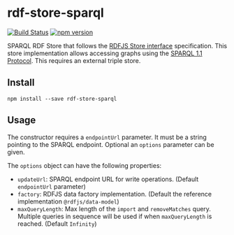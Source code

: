 # rdf-store-sparql

[![Build Status](https://travis-ci.org/rdf-ext/rdf-store-sparql.svg?branch=master)](https://travis-ci.org/rdf-ext/rdf-store-sparql)
[![npm version](https://badge.fury.io/js/rdf-store-sparql.svg)](https://badge.fury.io/js/rdf-store-sparql)

SPARQL RDF Store that follows the [RDFJS Store interface](https://github.com/rdfjs/representation-task-force/) specification.
This store implementation allows accessing graphs using the [SPARQL 1.1 Protocol](http://www.w3.org/TR/sparql11-protocol/).
This requires an external triple store.

## Install

    npm install --save rdf-store-sparql

## Usage

The constructor requires a `endpointUrl` parameter.
It must be a string pointing to the SPARQL endpoint.
Optional an `options` parameter can be given.

The `options` object can have the following properties:

- `updateUrl`: SPARQL endpoint URL for write operations.
  (Default `endpointUrl` parameter)
- `factory`: RDFJS data factory implementation.
  (Default the reference implementation `@rdfjs/data-model`)
- `maxQueryLength`: Max length of the `import` and `removeMatches` query.
  Multiple queries in sequence will be used if when `maxQueryLength` is reached.
  (Default `Infinity`)
